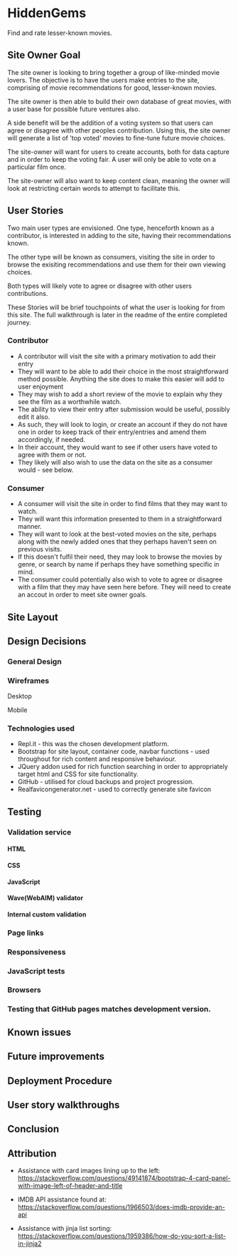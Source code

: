# HiddenGems
Find and rate lesser-known movies.


## Site Owner Goal
The site owner is looking to bring together a group of like-minded movie lovers. The objective is to have the users make entries to the site, comprising of movie recommendations for good, lesser-known movies.

The site owner is then able to build their own database of great movies, with a user base for possible future ventures also.

A side benefit will be the addition of a voting system so that users can agree or disagree with other peoples contribution. Using this, the site owner will generate a list of 'top voted' movies to fine-tune future movie choices.

The site-owner will want for users to create accounts, both for data capture and in order to keep the voting fair. A user will only be able to vote on a particular film once. 

The site-owner will also want to keep content clean, meaning the owner will look at restricting certain words to attempt to facilitate this.


## User Stories
Two main user types are envisioned. One type, henceforth known as a contributor, is interested in adding to the site, having their recommendations known.

The other type will be known as consumers, visiting the site in order to browse the exisiting recommendations and use them for their own viewing choices.

Both types will likely vote to agree or disagree with other users contributions.


These Stories will be brief touchpoints of what the user is looking for from this site. The full walkthrough is later in the readme of the entire completed journey.

### Contributor
- A contributor will visit the site with a primary motivation to add their entry
- They will want to be able to add their choice in the most straightforward method possible. Anything the site does to make this easier will add to user enjoyment
- They may wish to add a short review of the movie to explain why they see the film as a worthwhile watch.
- The ability to view their entry after submission would be useful, possibly edit it also.
- As such, they will look to login, or create an account if they do not have one in order to keep track of their entry/entries and amend them accordingly, if needed.
- In their account, they would want to see if other users have voted to agree with them or not.
- They likely will also wish to use the data on the site as a consumer would - see below.

### Consumer
- A consumer will visit the site in order to find films that they may want to watch.
- They will want this information presented to them in a straightforward manner.
- They will want to look at the best-voted movies on the site, perhaps along with the newly added ones that they perhaps haven't seen on previous visits.
- If this doesn't fulfil their need, they may look to browse the movies by genre, or search by name if perhaps they have something specific in mind.
- The consumer could potentially also wish to vote to agree or disagree with a film that they may have seen here before. They will need to create an accout in order to meet site owner goals.


## Site Layout


## Design Decisions

### General Design



### Wireframes

Desktop





Mobile




### Technologies used

- Repl.it - this was the chosen development platform.
- Bootstrap for site layout, container code, navbar functions - used throughout for rich content and responsive behaviour.
- JQuery addon used for rich function searching in order to appropriately target html and CSS for site functionality.
- GitHub - utilised for cloud backups and project progression.
- Realfavicongenerator.net - used to correctly generate site favicon


## Testing

### Validation service

#### HTML


#### CSS


#### JavaScript


#### Wave(WebAIM) validator



#### Internal custom validation




### Page links



### Responsiveness 


### JavaScript tests



### Browsers



### Testing that GitHub pages matches development version.



## Known issues



## Future improvements



## Deployment Procedure



## User story walkthroughs





## Conclusion



## Attribution

- Assistance with card images lining up to the left:
https://stackoverflow.com/questions/49141874/bootstrap-4-card-panel-with-image-left-of-header-and-title

- IMDB API assistance found at:
https://stackoverflow.com/questions/1966503/does-imdb-provide-an-api

- Assistance with jinja list sorting:
https://stackoverflow.com/questions/1959386/how-do-you-sort-a-list-in-jinja2




